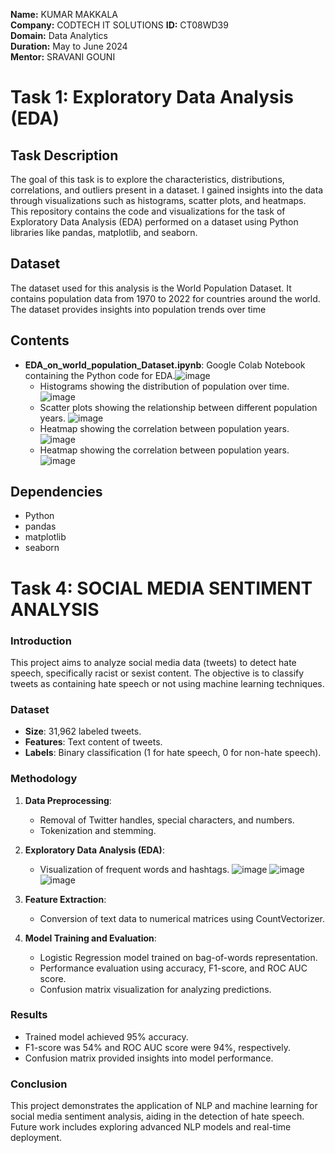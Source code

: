 **Name:** KUMAR MAKKALA  
**Company:** CODTECH IT SOLUTIONS
**ID:** CT08WD39  
**Domain:** Data Analytics  
**Duration:** May to June 2024  
**Mentor:** SRAVANI GOUNI


# Task 1: Exploratory Data Analysis (EDA)

## Task Description
The goal of this task is to explore the characteristics, distributions, correlations, and outliers present in a dataset. I gained insights into the data through visualizations such as histograms, scatter plots, and heatmaps. This repository contains the code and visualizations for the task of Exploratory Data Analysis (EDA) performed on a dataset using Python libraries like pandas, matplotlib, and seaborn.

## Dataset
The dataset used for this analysis is the World Population Dataset. It contains population data from 1970 to 2022 for countries around the world. The dataset provides insights into population trends over time

## Contents
- **EDA_on_world_population_Dataset.ipynb**: Google Colab Notebook containing the Python code for EDA.![image](https://github.com/Makkala-Kumar/COD-Internship-Tasks/assets/136322019/75d0836c-587a-4166-a174-094551b1616a)
  - Histograms showing the distribution of population over time. ![image](https://github.com/Makkala-Kumar/COD-Internship-Tasks/assets/136322019/eba80000-718f-43f1-af75-10d3c58e95b8)
  - Scatter plots showing the relationship between different population years. ![image](https://github.com/Makkala-Kumar/COD-Internship-Tasks/assets/136322019/43e76354-c187-4ee6-9f3b-5a44bf22937a)
  - Heatmap showing the correlation between population years. ![image](https://github.com/Makkala-Kumar/COD-Internship-Tasks/assets/136322019/5a06c94b-4991-4540-839c-9b04e75dd06e)
  - Heatmap showing the correlation between population years. ![image](https://github.com/Makkala-Kumar/COD-Internship-Tasks/assets/136322019/72bf6fc9-cfb2-492b-95f0-cd0e833cd148)

## Dependencies
- Python
- pandas
- matplotlib
- seaborn


# Task 4: SOCIAL MEDIA SENTIMENT ANALYSIS
### Introduction
This project aims to analyze social media data (tweets) to detect hate speech, specifically racist or sexist content. The objective is to classify tweets as containing hate speech or not using machine learning techniques.

### Dataset
- **Size**: 31,962 labeled tweets.
- **Features**: Text content of tweets.
- **Labels**: Binary classification (1 for hate speech, 0 for non-hate speech).

### Methodology
1. **Data Preprocessing**: 
   - Removal of Twitter handles, special characters, and numbers.
   - Tokenization and stemming.
   
2. **Exploratory Data Analysis (EDA)**:
   - Visualization of frequent words and hashtags.
      ![image](https://github.com/Makkala-Kumar/COD-Internship-Tasks/assets/136322019/8a4b751c-d860-4774-8110-2a3a77f639b0) ![image](https://github.com/Makkala-Kumar/COD-Internship-Tasks/assets/136322019/66d96e2e-4bd6-46bf-acab-51af7b00305c) ![image](https://github.com/Makkala-Kumar/COD-Internship-Tasks/assets/136322019/0c36e1a8-e179-40b3-a6b3-49918b632367)
     
3. **Feature Extraction**:
   - Conversion of text data to numerical matrices using CountVectorizer.


4. **Model Training and Evaluation**:
   - Logistic Regression model trained on bag-of-words representation.
   - Performance evaluation using accuracy, F1-score, and ROC AUC score.
   - Confusion matrix visualization for analyzing predictions.

### Results
- Trained model achieved 95% accuracy.
- F1-score was 54% and ROC AUC score were 94%, respectively.
- Confusion matrix provided insights into model performance.

### Conclusion
This project demonstrates the application of NLP and machine learning for social media sentiment analysis, aiding in the detection of hate speech. Future work includes exploring advanced NLP models and real-time deployment.

